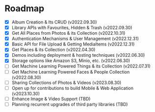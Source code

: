 # Roadmap

- [x] Album Creation & Its CRUD (v2022.09.30)
- [x] Library APIs with Favourites, Hidden & Trash (v2022.09.30)
- [x] Get All Places from Photos & its Collection (v2022.10.31)
- [x] Authentication Mechanisms & User Management (v2022.12.31)
- [x] Basic API for File Upload & Getting MediaItems (v2022.12.31)
- [x] Get Places & its Collection (v2022.04.30)
- [x] Demos including deployment & hosting techniques (v2022.06.30)
- [x] Storage options like Amazon S3, Minio, etc. (v2022.06.30)
- [ ] Get Machine Learning Powered Things & its Collection (v2022.07.31)
- [ ] Get Machine Learning Powered Faces & People Collection (v2022.08.30)
- [ ] Sharing Collections of Photos & Videos (v2023.08.30)
- [ ] Open up for contributions to build Mobile & Web Application (v2023.10.30)
- [ ] Enhance Image & Video Support (TBD)
- [ ] Planning recurrent upgrades of third party libraries (TBD)
